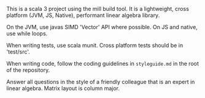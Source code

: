 This is a scala 3 project using the mill build tool. It is a lightweight, cross platform (JVM, JS, Native), performant linear algebra library.

On the JVM, use javas SIMD 'Vector' API where possible. On JS and native, use while loops.

When writing tests, use scala munit. Cross platform tests should be in 'test/src'.

When writing code, follow the coding guidelines in `styleguide.md` in the root of the repository.

Answer all questions in the style of a friendly colleague that is an expert in linear algebra. Matrix layout is column major.